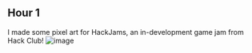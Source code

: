 ## Hour 1
I made some pixel art for HackJams, an in-development game jam from Hack Club!
![image](https://github.com/user-attachments/assets/d0432048-b762-4ad2-afd7-c2bde720f875)
